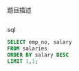 题目描述

```

```

sql

```sql
SELECT emp_no, salary 
FROM salaries 
ORDER BY salary DESC
LIMIT 1,1;
```


